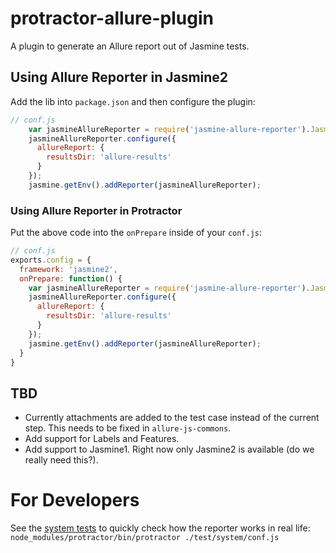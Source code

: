 # protractor-allure-plugin
A plugin to generate an Allure report out of Jasmine tests.

## Using Allure Reporter in Jasmine2

Add the lib into `package.json` and then configure the plugin:

```js
// conf.js
    var jasmineAllureReporter = require('jasmine-allure-reporter').Jasmine2AllureReporter.singleton;
    jasmineAllureReporter.configure({
      allureReport: {
        resultsDir: 'allure-results'
      }
    });
    jasmine.getEnv().addReporter(jasmineAllureReporter);
```

### Using Allure Reporter in Protractor

Put the above code into the `onPrepare` inside of your `conf.js`:
```js
// conf.js
exports.config = {
  framework: 'jasmine2',
  onPrepare: function() {
    var jasmineAllureReporter = require('jasmine-allure-reporter').Jasmine2AllureReporter.singleton;
    jasmineAllureReporter.configure({
      allureReport: {
        resultsDir: 'allure-results'
      }
    });
    jasmine.getEnv().addReporter(jasmineAllureReporter);
  }
}
```

## TBD
- Currently attachments are added to the test case instead of the current step. This needs to be fixed in 
 `allure-js-commons`.
- Add support for Labels and Features.
- Add support to Jasmine1. Right now only Jasmine2 is available (do we really need this?).

# For Developers

See the [system tests](test/system) to quickly check how the reporter works in real life:
`node_modules/protractor/bin/protractor ./test/system/conf.js`